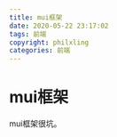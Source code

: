 ```yaml
---
title: mui框架
date: 2020-05-22 23:17:02
tags: 前端
copyright: philxling
categories: 前端
---
```


# mui框架

mui框架很坑。

